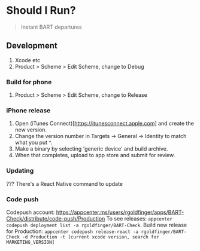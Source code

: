 # Should I Run?

> Instant BART departures

## Development

1. Xcode etc
2. Product > Scheme > Edit Scheme, change to Debug

### Build for phone

1. Product > Scheme > Edit Scheme, change to Release

### iPhone release

1. Open (iTunes Connect)[https://itunesconnect.apple.com] and create the new version.
2. Change the version number in Targets -> General -> Identity to match what you put ^.
3. Make a binary by selecting 'generic device' and build archive.
4. When that completes, upload to app store and submit for review.

### Updating

??? There's a React Native command to update

### Code push

Codepush account: https://appcenter.ms/users/rgoldfinger/apps/BART-Check/distribute/code-push/Production
To see releases: `appcenter codepush deployment list -a rgoldfinger/BART-Check`.
Build new release for Production: `appcenter codepush release-react -a rgoldfinger/BART-Check -d Production -t [current xcode version, search for MARKETING_VERSION]`
